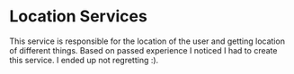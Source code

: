 # Location Services

This service is responsible for the location of the user and getting location of different things.
Based on passed experience I noticed I had to create this service. I ended up not regretting :).
